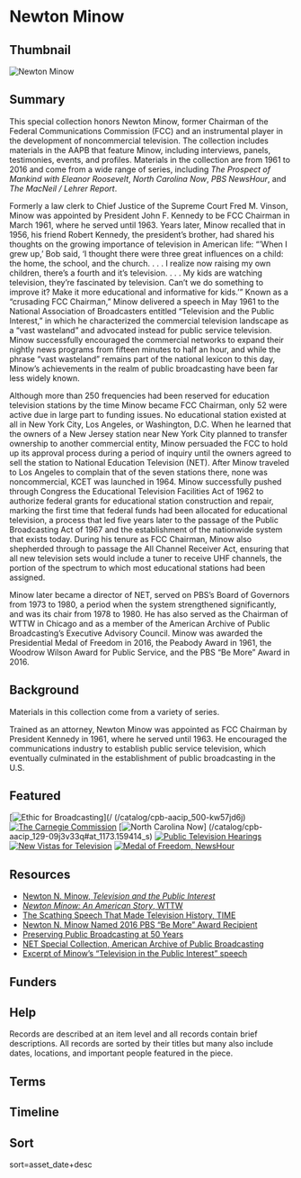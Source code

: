 # Newton Minow

## Thumbnail

![Newton Minow](https://s3.amazonaws.com/americanarchive.org/special-collections/Minow_mainimage.png "Newton Minow")

## Summary

This special collection honors Newton Minow, former Chairman of the Federal Communications Commission (FCC) and an instrumental player in the development of noncommercial television. The collection includes materials in the AAPB that feature Minow, including interviews, panels, testimonies, events, and profiles. Materials in the collection are from 1961 to 2016 and come from a wide range of series, including <em>The Prospect of Mankind with Eleanor Roosevelt</em>, <em>North Carolina Now</em>, <em>PBS NewsHour</em>, and <em>The MacNeil / Lehrer Report</em>.

Formerly a law clerk to Chief Justice of the Supreme Court Fred M. Vinson, Minow was appointed by President John F. Kennedy to be FCC Chairman in March 1961, where he served until 1963. Years later, Minow recalled that in 1956, his friend Robert Kennedy, the president’s brother, had shared his thoughts on the growing importance of television in American life: “’When I grew up,’ Bob said, ‘I thought there were three great influences on a child: the home, the school, and the church. . . . I realize now raising my own children, there’s a fourth and it’s television. . . . My kids are watching television, they’re fascinated by television. Can’t we do something to improve it? Make it more educational and informative for kids.’” Known as a “crusading FCC Chairman,” Minow delivered a speech in May 1961 to the National Association of Broadcasters entitled “Television and the Public Interest,” in which he characterized the commercial television landscape as a “vast wasteland” and advocated instead for public service television. Minow successfully encouraged the commercial networks to expand their nightly news programs from fifteen minutes to half an hour, and while the phrase “vast wasteland” remains part of the national lexicon to this day, Minow’s achievements in the realm of public broadcasting have been far less widely known. 

Although more than 250 frequencies had been reserved for education television stations by the time Minow became FCC Chairman, only 52 were active due in large part to funding issues. No educational station existed at all in New York City, Los Angeles, or Washington, D.C. When he learned that the owners of a New Jersey station near New York City planned to transfer ownership to another commercial entity, Minow persuaded the FCC to hold up its approval process during a period of inquiry until the owners agreed to sell the station to National Education Television (NET). After Minow traveled to Los Angeles to complain that of the seven stations there, none was noncommercial, KCET was launched in 1964. Minow successfully pushed through Congress the Educational Television Facilities Act of 1962 to authorize federal grants for educational station construction and repair, marking the first time that federal funds had been allocated for educational television, a process that led five years later to the passage of the Public Broadcasting Act of 1967 and the establishment of the nationwide system that exists today. During his tenure as FCC Chairman, Minow also shepherded through to passage the All Channel Receiver Act, ensuring that all new television sets would include a tuner to receive UHF channels, the portion of the spectrum to which most educational stations had been assigned. 

Minow later became a director of NET, served on PBS’s Board of Governors from 1973 to 1980, a period when the system strengthened significantly, and was its chair from 1978 to 1980. He has also served as the Chairman of WTTW in Chicago and as a member of the American Archive of Public Broadcasting’s Executive Advisory Council. Minow was awarded the Presidential Medal of Freedom in 2016, the Peabody Award in 1961, the Woodrow Wilson Award for Public Service, and the PBS “Be More” Award in 2016.

## Background

Materials in this collection come from a variety of series. 

Trained as an attorney, Newton Minow was appointed as FCC Chairman by President Kennedy in 1961, where he served until 1963. He encouraged the communications industry to establish public service television, which eventually culminated in the establishment of public broadcasting in the U.S.

## Featured

[![Ethic for Broadcasting](https://s3.amazonaws.com/americanarchive.org/special-collections/Minow_TVtile.jpg)](/ (/catalog/cpb-aacip_500-kw57jd6j)
[![The Carnegie Commission](https://s3.amazonaws.com/americanarchive.org/special-collections/Minow_TVtile.jpg)](/catalog/cpb-aacip_507-707wm14c2g)
[![North Carolina Now](https://s3.amazonaws.com/americanarchive.org/special-collections/Minow_TVtile.jpg)] (/catalog/cpb-aacip_129-09j3v33q#at_1173.159414_s)
[![Public Television Hearings](https://s3.amazonaws.com/americanarchive.org/special-collections/Minow_TVtile.jpg)](/catalog/cpb-aacip_15-07tmpp7v)
[![New Vistas for Television](https://s3.amazonaws.com/americanarchive.org/special-collections/Minow_TVtile.jpg)](/catalog/cpb-aacip_15-451g1x4f)
[![Medal of Freedom, NewsHour](https://s3.amazonaws.com/americanarchive.org/special-collections/Minow_TVtile.jpg)](/catalog/cpb-aacip_525-gx44q7rv3h#at_3150.040405_s)

## Resources

- [Newton N. Minow, <em>Television and the Public Interest</em>](https://www.americanrhetoric.com/speeches/newtonminow.htm)
- [<em>Newton Minow: An American Story</em>, WTTW](https://news.wttw.com/2015/05/06/newton-minow-american-story)
- [The Scathing Speech That Made Television History, TIME](https://time.com/4315217/newton-minow-vast-wasteland-1961-speech/)
- [Newton N. Minow Named 2016 PBS “Be More” Award Recipient](https://www.pbs.org/about/blogs/news/newton-n-minow-named-2016-pbs-be-more-award-recipient/)
- [Preserving Public Broadcasting at 50 Years](https://www.youtube.com/watch?v=cHsceZqsH2M&feature=youtu.be&t=1549)
- [NET Special Collection, American Archive of Public Broadcasting]( https://americanarchive.org/special_collections/net-catalog)
- [Excerpt of Minow’s “Television in the Public Interest” speech](https://americanarchive.org/catalog/cpb-aacip_500-kw57jd6j#at_1499.227276_s)

## Funders
 
## Help

Records are described at an item level and all records contain brief descriptions. All records are sorted by their titles but many also include dates, locations, and important people featured in the piece. 

## Terms 

## Timeline

## Sort

sort=asset_date+desc
 
